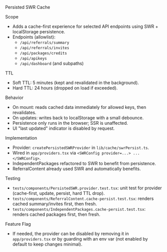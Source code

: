 Persisted SWR Cache

Scope
- Adds a cache-first experience for selected API endpoints using SWR + localStorage persistence.
- Endpoints (allowlist):
  - `/api/referrals/summary`
  - `/api/referrals/invites`
  - `/api/packages/credits`
  - `/api/apikeys`
  - `/api/dashboard` (and subpaths)

TTL
- Soft TTL: 5 minutes (kept and revalidated in the background).
- Hard TTL: 24 hours (dropped on load if exceeded).

Behavior
- On mount: reads cached data immediately for allowed keys, then revalidates.
- On updates: writes back to localStorage with a small debounce.
- Persistence only runs in the browser; SSR is unaffected.
- UI "last updated" indicator is disabled by request.

Implementation
- Provider: `createPersistedSWRProvider` in `lib/cache/swrPersist.ts`.
- Wired in `app/providers.tsx` via `<SWRConfig provider=...> ... </SWRConfig>`.
- IndependentPackages refactored to SWR to benefit from persistence.
- ReferralContent already used SWR and automatically benefits.

Testing
- `tests/components/PersistedSWR.provider.test.tsx`: unit test for provider (cache-first, update, persist, hard TTL drop).
- `tests/components/ReferralContent.cache-persist.test.tsx`: renders cached summary/invites first, then fresh.
- `tests/components/IndependentPackages.cache-persist.test.tsx`: renders cached packages first, then fresh.

Feature Flag
- If needed, the provider can be disabled by removing it in `app/providers.tsx` or by guarding with an env var (not enabled by default to keep changes minimal).

